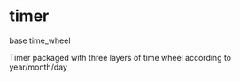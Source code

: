 # timer
base time_wheel

Timer packaged with three layers of time wheel according to year/month/day
